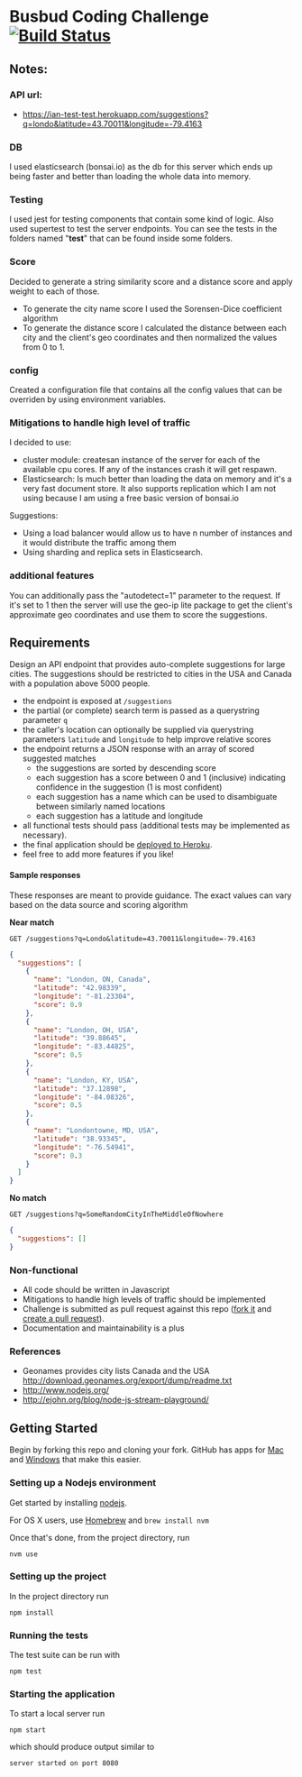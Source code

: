 # Busbud Coding Challenge [![Build Status](https://circleci.com/gh/busbud/coding-challenge-backend-c/tree/master.png?circle-token=6e396821f666083bc7af117113bdf3a67523b2fd)](https://circleci.com/gh/busbud/coding-challenge-backend-c)

## Notes:

### API url:
- https://ian-test-test.herokuapp.com/suggestions?q=londo&latitude=43.70011&longitude=-79.4163

### DB
I used elasticsearch (bonsai.io) as the db for this server which ends up being faster
and better than loading the whole data into memory.

### Testing
I used jest for testing components that contain some kind of logic.
Also used supertest to test the server endpoints.
You can see the tests in the folders named "__test__" that can be found inside
some folders.

### Score
Decided to generate a string similarity score and a distance score and apply
weight to each of those.
- To generate the city name score I used the Sorensen-Dice coefficient algorithm
- To generate the distance score I calculated the distance between each city and
  the client's geo coordinates and then normalized the values from 0 to 1.

### config
Created a configuration file that contains all the config values that can be
overriden by using environment variables.

### Mitigations to handle high level of traffic
I decided to use:
- cluster module: createsan instance of the server for each of the available cpu
  cores. If any of the instances crash it will get respawn.
- Elasticsearch: Is much better than loading the data on memory and it's a very
  fast document store. It also supports replication which I am not using because
  I am using a free basic version of bonsai.io

Suggestions:
- Using a load balancer would allow us to have n number of instances and it would
  distribute the traffic among them
- Using sharding and replica sets in Elasticsearch.

### additional features
You can additionally pass the "autodetect=1" parameter to the request. If it's
set to 1 then the server will use the geo-ip lite package to get the client's
approximate geo coordinates and use them to score the suggestions.


## Requirements

Design an API endpoint that provides auto-complete suggestions for large cities.
The suggestions should be restricted to cities in the USA and Canada with a population above 5000 people.

- the endpoint is exposed at `/suggestions`
- the partial (or complete) search term is passed as a querystring parameter `q`
- the caller's location can optionally be supplied via querystring parameters `latitude` and `longitude` to help improve relative scores
- the endpoint returns a JSON response with an array of scored suggested matches
    - the suggestions are sorted by descending score
    - each suggestion has a score between 0 and 1 (inclusive) indicating confidence in the suggestion (1 is most confident)
    - each suggestion has a name which can be used to disambiguate between similarly named locations
    - each suggestion has a latitude and longitude
- all functional tests should pass (additional tests may be implemented as necessary).
- the final application should be [deployed to Heroku](https://devcenter.heroku.com/articles/getting-started-with-nodejs).
- feel free to add more features if you like!

#### Sample responses

These responses are meant to provide guidance. The exact values can vary based on the data source and scoring algorithm

**Near match**

    GET /suggestions?q=Londo&latitude=43.70011&longitude=-79.4163

```json
{
  "suggestions": [
    {
      "name": "London, ON, Canada",
      "latitude": "42.98339",
      "longitude": "-81.23304",
      "score": 0.9
    },
    {
      "name": "London, OH, USA",
      "latitude": "39.88645",
      "longitude": "-83.44825",
      "score": 0.5
    },
    {
      "name": "London, KY, USA",
      "latitude": "37.12898",
      "longitude": "-84.08326",
      "score": 0.5
    },
    {
      "name": "Londontowne, MD, USA",
      "latitude": "38.93345",
      "longitude": "-76.54941",
      "score": 0.3
    }
  ]
}
```

**No match**

    GET /suggestions?q=SomeRandomCityInTheMiddleOfNowhere

```json
{
  "suggestions": []
}
```


### Non-functional

- All code should be written in Javascript
- Mitigations to handle high levels of traffic should be implemented
- Challenge is submitted as pull request against this repo ([fork it](https://help.github.com/articles/fork-a-repo/) and [create a pull request](https://help.github.com/articles/creating-a-pull-request-from-a-fork/)).
- Documentation and maintainability is a plus

### References

- Geonames provides city lists Canada and the USA http://download.geonames.org/export/dump/readme.txt
- http://www.nodejs.org/
- http://ejohn.org/blog/node-js-stream-playground/


## Getting Started

Begin by forking this repo and cloning your fork. GitHub has apps for [Mac](http://mac.github.com/) and
[Windows](http://windows.github.com/) that make this easier.

### Setting up a Nodejs environment

Get started by installing [nodejs](http://www.nodejs.org).

For OS X users, use [Homebrew](http://brew.sh) and `brew install nvm`

Once that's done, from the project directory, run

```
nvm use
```

### Setting up the project

In the project directory run

```
npm install
```

### Running the tests

The test suite can be run with

```
npm test
```

### Starting the application

To start a local server run

```
npm start
```

which should produce output similar to

```
server started on port 8080
```
